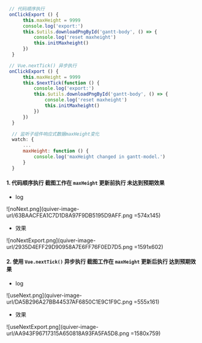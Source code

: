 ```javascript
 // 代码顺序执行
 onClickExport () {
      this.maxHeight = 9999
      console.log('export:')
      this.$utils.downloadPngById('gantt-body', () => {
          console.log('reset maxheight')
          this.initMaxheight()
      })
  }
```
```javascript
 // Vue.nextTick() 异步执行
 onClickExport () {
      this.maxHeight = 9999
      this.$nextTick(function () {
          console.log('export:')
          this.$utils.downloadPngById('gantt-body', () => {
              console.log('reset maxheight')
              this.initMaxheight()
          })
      })
  }
```
```javascript
  // 监听子组件响应式数据maxHeight变化
  watch: {
      ...
      maxHeight: function () {
          console.log('maxHeight changed in gantt-model.')
      }
  }
```

#### 1. 代码顺序执行 截图工作在 `maxHeight` 更新前执行 未达到预期效果

- log

![noNext.png](quiver-image-url/63BAACFEA1C7D1D8A97F9DB5195D9AFF.png =574x145)

- 效果

![noNextExport.png](quiver-image-url/2935D4EFF29D90958A7E6FF76F0ED7D5.png =1591x602)

#### 2. 使用 `Vue.nextTick()` 异步执行 截图工作在 `maxHeight` 更新后执行 达到预期效果

- log

![useNext.png](quiver-image-url/DA5B296A27BB44537AF6850C1E9C1F9C.png =555x161)

- 效果

![useNextExport.png](quiver-image-url/AA943F96717315A650818A93FA5FA5D8.png =1580x759)